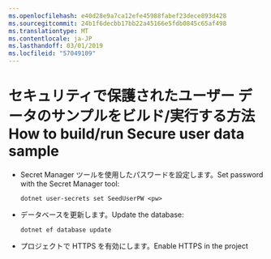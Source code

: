 ```yaml
---
ms.openlocfilehash: e40d28e9a7ca12efe45988fabef23dece893d428
ms.sourcegitcommit: 24b1f6decbb17bb22a45166e5fdb0845c65af498
ms.translationtype: MT
ms.contentlocale: ja-JP
ms.lasthandoff: 03/01/2019
ms.locfileid: "57049109"
---
```

# <a name="how-to-buildrun-secure-user-data-sample"></a><span data-ttu-id="4c497-101">セキュリティで保護されたユーザー データのサンプルをビルド/実行する方法</span><span class="sxs-lookup"><span data-stu-id="4c497-101">How to build/run Secure user data sample</span></span>

* <span data-ttu-id="4c497-102">Secret Manager ツールを使用したパスワードを設定します。</span><span class="sxs-lookup"><span data-stu-id="4c497-102">Set password with the Secret Manager tool:</span></span>

  `dotnet user-secrets set SeedUserPW <pw>`

* <span data-ttu-id="4c497-103">データベースを更新します。</span><span class="sxs-lookup"><span data-stu-id="4c497-103">Update the database:</span></span>

    `dotnet ef database update`

* <span data-ttu-id="4c497-104">プロジェクトで HTTPS を有効にします。</span><span class="sxs-lookup"><span data-stu-id="4c497-104">Enable HTTPS in the project</span></span>
